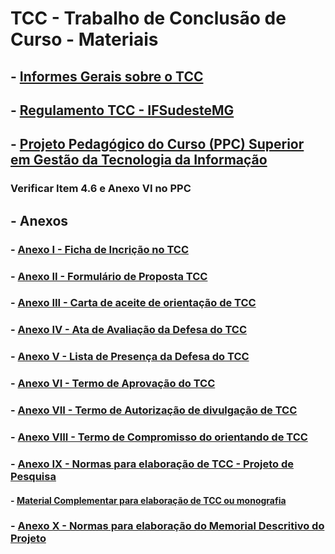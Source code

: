 # TCC - Trabalho de Conclusão de Curso - Materiais 

## - [Informes Gerais sobre o TCC](https://docs.google.com/presentation/d/1rz3bJNg44TnuWu-1UdK4qHxacWrqy8DW/edit?usp=sharing&ouid=107938724732263871049&rtpof=true&sd=true)

## - [Regulamento TCC - IFSudesteMG](https://www.ifsudestemg.edu.br/documentos-institucionais/unidades/reitoria/pro-reitorias/ensino/graduacao/trabalho-de-conclusao-de-curso-tcc)

## - [Projeto Pedagógico do Curso (PPC) Superior em Gestão da Tecnologia da Informação](https://sig.ifsudestemg.edu.br/sigaa/verProducao?idProducao=566947&&key=667d9e6f936dd330cc01e8622a934800)

### Verificar Item 4.6 e Anexo VI no PPC

## - Anexos 

### - [Anexo I - Ficha de Incrição no TCC](https://docs.google.com/document/d/1s2qwc55qHw3eOGW5vNhAGkJPYLxxlZVZ/edit?usp=sharing&ouid=107938724732263871049&rtpof=true&sd=true)

### - [Anexo II - Formulário de Proposta TCC](https://docs.google.com/document/d/1s5nxqJJGhkUa_ArEOA3Sv-h-kBEfLsZM/edit?usp=sharing&ouid=107938724732263871049&rtpof=true&sd=true)

### - [Anexo III - Carta de aceite de orientação de TCC](https://docs.google.com/document/d/1s81CLHSi4ElYwIb4mhoX03TRABOSORIS/edit?usp=sharing&ouid=107938724732263871049&rtpof=true&sd=true)

### - [Anexo IV - Ata de Avaliação da Defesa do TCC](https://docs.google.com/document/d/1sFp3k-T4ustInm9LpxnPzUGLESdZxYoi/edit?usp=sharing&ouid=107938724732263871049&rtpof=true&sd=true)

### - [Anexo V - Lista de Presença da Defesa do TCC](https://docs.google.com/document/d/1sGUvs0rvD35VLIFjl74mwiPvasG39-or/edit?usp=sharing&ouid=107938724732263871049&rtpof=true&sd=true)

### - [Anexo VI - Termo de Aprovação do TCC](https://docs.google.com/document/d/1sJDt2sXvjOQ6VXuLXOJU0nurgfnu938X/edit?usp=sharing&ouid=107938724732263871049&rtpof=true&sd=true)

### - [Anexo VII - Termo de Autorização de divulgação de TCC](https://docs.google.com/document/d/1sPZuz2n2mfatGzpNfBoN3E0e61jOD9V4/edit?usp=sharing&ouid=107938724732263871049&rtpof=true&sd=true)

### - [Anexo VIII - Termo de Compromisso do orientando de TCC](https://docs.google.com/document/d/1sSoip45qJWh3MI9d4vqbrjmLTBbs3kdZ/edit?usp=sharing&ouid=107938724732263871049&rtpof=true&sd=true)

### - [Anexo IX - Normas para elaboração de TCC - Projeto de Pesquisa](https://docs.google.com/document/d/1sTpo0Pc7CLNqkb7EiYDXoiKyF52X1W4I/edit?usp=sharing&ouid=107938724732263871049&rtpof=true&sd=true)

#### - [Material Complementar para elaboração de TCC ou monografia](https://docs.google.com/document/d/1saQVTht9Ggt1I6lyzuVjtKLkSoHc09u4/edit?usp=sharing&ouid=107938724732263871049&rtpof=true&sd=true)

### - [Anexo X - Normas para elaboração do Memorial Descritivo do Projeto](https://docs.google.com/document/d/1sUsar10N8k7-Ug_Xh19d_vAvlAW_6kbn/edit?usp=sharing&ouid=107938724732263871049&rtpof=true&sd=true)




















